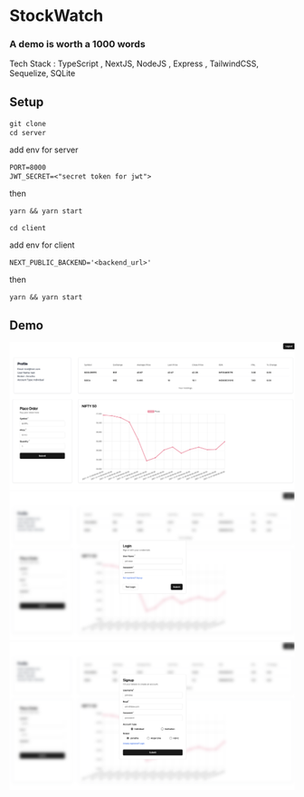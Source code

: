 # StockWatch

### A demo is worth a 1000 words

Tech Stack : TypeScript , NextJS, NodeJS , Express , TailwindCSS, Sequelize, SQLite

## Setup

```
git clone
cd server
```

add env for server

```
PORT=8000
JWT_SECRET=<"secret token for jwt">
```

then

```
yarn && yarn start
```

```
cd client
```

add env for client

```
NEXT_PUBLIC_BACKEND='<backend_url>'
```

then

```
yarn && yarn start

```

## Demo

![dashboard](/demo/dashboard.png)
![login](/demo/login.png)
![signup](/demo/register.png)
